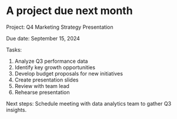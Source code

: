 # A project due next month

Project: Q4 Marketing Strategy Presentation

Due date: September 15, 2024

Tasks:
1. Analyze Q3 performance data
2. Identify key growth opportunities
3. Develop budget proposals for new initiatives
4. Create presentation slides
5. Review with team lead
6. Rehearse presentation

Next steps: Schedule meeting with data analytics team to gather Q3 insights.
